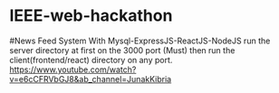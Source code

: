 # IEEE-web-hackathon
#News Feed System With Mysql-ExpressJS-ReactJS-NodeJS
run the server directory at first on the 3000 port (Must)
then
run the client(frontend/react) directory on any port.
https://www.youtube.com/watch?v=e6cCFRVbGJ8&ab_channel=JunakKibria
